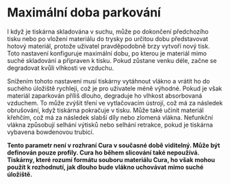 Maximální doba parkování
====
I když je tiskárna skladována v suchu, může po dokončení předchozího tisku nebo po vložení materiálu do trysky po určitou dobu představovat hotový materiál, protože uživatel pravděpodobně brzy vytvoří nový tisk. Toto nastavení konfiguruje maximální dobu, po kterou je materiál mimo suché skladování a připraven k tisku. Pokud zůstane venku déle, začne se degradovat kvůli vlhkosti ve vzduchu.

Snížením tohoto nastavení musí tiskárny vytáhnout vlákno a vrátit ho do suchého úložiště rychleji, což je pro uživatele méně výhodné. Pokud je však materiál zaparkován příliš dlouho, degraduje ho vlhkost absorbovaná vzduchem. To může zvýšit tření ve vytlačovacím ústrojí, což má za následek obrušování, když tiskárna pokračuje v tisku. Může také učinit materiál křehčím, což má za následek slabší díly nebo zlomená vlákna. Nefunkční vlákna způsobují selhání výtisků nebo selhání retrakce, pokud je tiskárna vybavena bowdenovou trubicí.

**Tento parametr není v rozhraní Cura v současné době viditelný. Může být definován pouze profily. Cura ho během slicování také nepoužívá. Tiskárny, které rozumí formátu souboru materiálu Cura, ho však mohou použít k rozhodnutí, jak dlouho bude vlákno uchovávat mimo suché úložiště.**